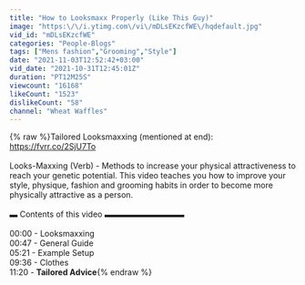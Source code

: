 ```yaml
---
title: "How to Looksmaxx Properly (Like This Guy)"
image: "https:\/\/i.ytimg.com\/vi\/mDLsEKzcfWE\/hqdefault.jpg"
vid_id: "mDLsEKzcfWE"
categories: "People-Blogs"
tags: ["Mens fashion","Grooming","Style"]
date: "2021-11-03T12:52:42+03:00"
vid_date: "2021-10-31T12:45:01Z"
duration: "PT12M25S"
viewcount: "16168"
likeCount: "1523"
dislikeCount: "58"
channel: "Wheat Waffles"
---
```

{% raw %}Tailored Looksmaxxing (mentioned at end): <a rel="nofollow" target="blank" href="https://fvrr.co/2SjU7To">https://fvrr.co/2SjU7To</a><br /><br />Looks-Maxxing (Verb) - Methods to increase your physical attractiveness to reach your genetic potential. This video teaches you how to improve your style, physique, fashion and grooming habits in order to become more physically attractive as a person.<br /><br />▬ Contents of this video  ▬▬▬▬▬▬▬▬▬▬<br /><br />00:00 - Looksmaxxing<br />00:47 - General Guide<br />05:21 - Example Setup<br />09:36 - Clothes<br />11:20 - **Tailored Advice**{% endraw %}
